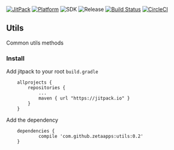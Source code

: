 [![JitPack](https://jitpack.io/v/zetaapps/utils.svg)](https://jitpack.io/#zetaapps/utils)
[![Platform](https://img.shields.io/badge/platform-android-green.svg)](http://developer.android.com/index.html)
![SDK](https://img.shields.io/badge/SDK-15%2B-green.svg)
![Release](https://img.shields.io/badge/release-0.2-green.svg)
[![Build Status](https://travis-ci.org/zetaapps/utils.svg?branch=master)](https://travis-ci.org/zetaapps/utils)
[![CircleCI](https://circleci.com/gh/zetaapps/utils.svg?style=svg)](https://circleci.com/gh/zetaapps/utils)

## Utils
Common utils methods 

### Install

Add jitpack to your root `build.gradle`
```
	allprojects {
		repositories {
			...
			maven { url "https://jitpack.io" }
		}
	}
```
	
Add the dependency
```
	dependencies {
	        compile 'com.github.zetaapps:utils:0.2'
	}
```
